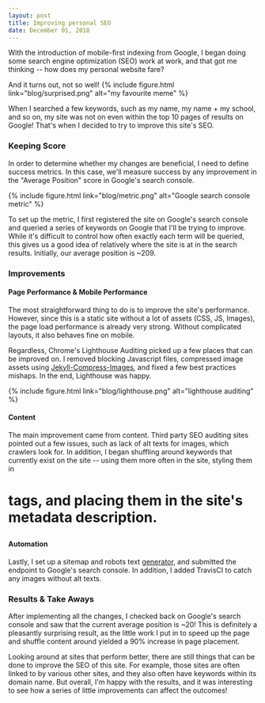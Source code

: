 ```yaml
---
layout: post
title: Improving personal SEO
date: December 01, 2018
---
```


With the introduction of mobile-first indexing from Google, I began doing some search engine optimization (SEO) work at work, and that got me thinking -- how does my personal website fare?

And it turns out, not so well!
{% include figure.html link="blog/surprised.png" alt="my favourite meme" %}

When I searched a few keywords, such as my name, my name + my school, and so on, my site was not on even within the top 10 pages of results on Google! That's when I decided to try to improve this site's SEO.

### Keeping Score
In order to determine whether my changes are beneficial, I need to define success metrics. In this case, we'll measure success by any improvement in the "Average Position" score in Google's search console.

{% include figure.html link="blog/metric.png" alt="Google search console metric" %}

To set up the metric, I first registered the site on Google's search console and queried a series of keywords on Google that I'll be trying to improve. While it's difficult to control how often exactly each term will be queried, this gives us a good idea of relatively where the site is at in the search results. Initially, our average position is ~209.

### Improvements

#### Page Performance & Mobile Performance
The most straightforward thing to do is to improve the site's performance. However, since this is a static site without a lot of assets (CSS, JS, Images), the page load performance is already very strong. Without complicated layouts, it also behaves fine on mobile.

Regardless, Chrome's Lighthouse Auditing picked up a few places that can be improved on. I removed blocking Javascript files, compressed image assets using [Jekyll-Compress-Images](https://github.com/valerijaspasojevic/jekyll-compress-images "Jekyll Compress Images"), and fixed a few best practices mishaps. In the end, Lighthouse was happy.

{% include figure.html link="blog/lighthouse.png" alt="lighthouse auditing" %}

#### Content
The main improvement came from content. Third party SEO auditing sites pointed out a few issues, such as lack of alt texts for images, which crawlers look for. In addition, I began shuffling around keywords that currently exist on the site -- using them more often in the site, styling them in <H1> tags, and placing them in the site's metadata description.

#### Automation
Lastly, I set up a sitemap and robots text [generator](https://github.com/jekyll/jekyll-sitemap "Jekyll Sitemap"), and submitted the endpoint to Google's search console. In addition, I added TravisCI to catch any images without alt texts.

### Results & Take Aways
After implementing all the changes, I checked back on Google's search console and saw that the current average position is ~20! This is definitely a pleasantly surprising result, as the little work I put in to speed up the page and shuffle content around yielded a 90% increase in page placement.

Looking around at sites that perform better, there are still things that can be done to improve the SEO of this site. For example, those sites are often linked to by various other sites, and they also often have keywords within its domain name. But overall, I'm happy with the results, and it was interesting to see how a series of little improvements can affect the outcomes!
